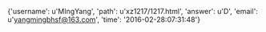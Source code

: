 {'username': u'MIngYang', 'path': u'xz1217/1217.html', 'answer': u'D', 'email': u'yangmingbhsf@163.com', 'time': '2016-02-28:07:31:48'}